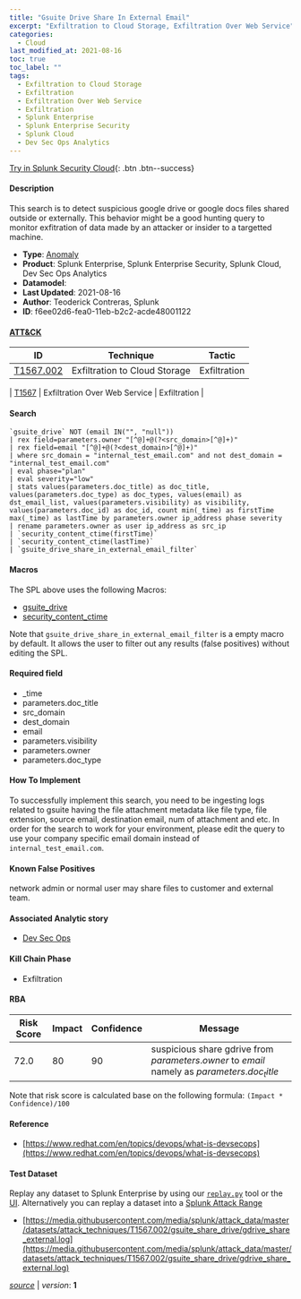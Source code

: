 ```yaml
---
title: "Gsuite Drive Share In External Email"
excerpt: "Exfiltration to Cloud Storage, Exfiltration Over Web Service"
categories:
  - Cloud
last_modified_at: 2021-08-16
toc: true
toc_label: ""
tags:
  - Exfiltration to Cloud Storage
  - Exfiltration
  - Exfiltration Over Web Service
  - Exfiltration
  - Splunk Enterprise
  - Splunk Enterprise Security
  - Splunk Cloud
  - Dev Sec Ops Analytics
---
```




[Try in Splunk Security Cloud](https://www.splunk.com/en_us/cyber-security.html){: .btn .btn--success}

#### Description

This search is to detect suspicious google drive or google docs files shared outside or externally. This behavior might be a good hunting query to monitor exfitration of data made by an attacker or insider to a targetted machine.

- **Type**: [Anomaly](https://github.com/splunk/security_content/wiki/Detection-Analytic-Types)
- **Product**: Splunk Enterprise, Splunk Enterprise Security, Splunk Cloud, Dev Sec Ops Analytics
- **Datamodel**: 
- **Last Updated**: 2021-08-16
- **Author**: Teoderick Contreras, Splunk
- **ID**: f6ee02d6-fea0-11eb-b2c2-acde48001122


#### [ATT&CK](https://attack.mitre.org/)

| ID             | Technique        |  Tactic             |
| -------------- | ---------------- |-------------------- |
| [T1567.002](https://attack.mitre.org/techniques/T1567/002/) | Exfiltration to Cloud Storage | Exfiltration |

| [T1567](https://attack.mitre.org/techniques/T1567/) | Exfiltration Over Web Service | Exfiltration |

#### Search

```
`gsuite_drive` NOT (email IN("", "null")) 
| rex field=parameters.owner "[^@]+@(?<src_domain>[^@]+)" 
| rex field=email "[^@]+@(?<dest_domain>[^@]+)" 
| where src_domain = "internal_test_email.com" and not dest_domain = "internal_test_email.com" 
| eval phase="plan" 
| eval severity="low" 
| stats values(parameters.doc_title) as doc_title, values(parameters.doc_type) as doc_types, values(email) as dst_email_list, values(parameters.visibility) as visibility, values(parameters.doc_id) as doc_id, count min(_time) as firstTime max(_time) as lastTime by parameters.owner ip_address phase severity  
| rename parameters.owner as user ip_address as src_ip 
| `security_content_ctime(firstTime)` 
| `security_content_ctime(lastTime)` 
| `gsuite_drive_share_in_external_email_filter`
```

#### Macros
The SPL above uses the following Macros:
* [gsuite_drive](https://github.com/splunk/security_content/blob/develop/macros/gsuite_drive.yml)
* [security_content_ctime](https://github.com/splunk/security_content/blob/develop/macros/security_content_ctime.yml)

Note that `gsuite_drive_share_in_external_email_filter` is a empty macro by default. It allows the user to filter out any results (false positives) without editing the SPL.

#### Required field
* _time
* parameters.doc_title
* src_domain
* dest_domain
* email
* parameters.visibility
* parameters.owner
* parameters.doc_type


#### How To Implement
To successfully implement this search, you need to be ingesting logs related to gsuite having the file attachment metadata like file type, file extension, source email, destination email, num of attachment and etc. In order for the search to work for your environment, please edit the query to use your company specific email domain instead of `internal_test_email.com`.

#### Known False Positives
network admin or normal user may share files to customer and external team.

#### Associated Analytic story
* [Dev Sec Ops](/stories/dev_sec_ops)


#### Kill Chain Phase
* Exfiltration



#### RBA

| Risk Score  | Impact      | Confidence   | Message      |
| ----------- | ----------- |--------------|--------------|
| 72.0 | 80 | 90 | suspicious share gdrive from $parameters.owner$ to $email$ namely as $parameters.doc_title$ |


Note that risk score is calculated base on the following formula: `(Impact * Confidence)/100`



#### Reference

* [https://www.redhat.com/en/topics/devops/what-is-devsecops](https://www.redhat.com/en/topics/devops/what-is-devsecops)



#### Test Dataset
Replay any dataset to Splunk Enterprise by using our [`replay.py`](https://github.com/splunk/attack_data#using-replaypy) tool or the [UI](https://github.com/splunk/attack_data#using-ui).
Alternatively you can replay a dataset into a [Splunk Attack Range](https://github.com/splunk/attack_range#replay-dumps-into-attack-range-splunk-server)

* [https://media.githubusercontent.com/media/splunk/attack_data/master/datasets/attack_techniques/T1567.002/gsuite_share_drive/gdrive_share_external.log](https://media.githubusercontent.com/media/splunk/attack_data/master/datasets/attack_techniques/T1567.002/gsuite_share_drive/gdrive_share_external.log)



[*source*](https://github.com/splunk/security_content/tree/develop/detections/cloud/gsuite_drive_share_in_external_email.yml) \| *version*: **1**
